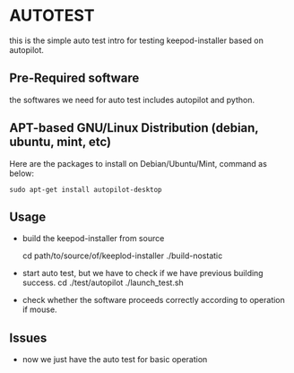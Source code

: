 # AUTOTEST 

this is the simple auto test intro for testing keepod-installer based on autopilot.

## Pre-Required software

the softwares we need for auto test includes autopilot and python.

## APT-based GNU/Linux Distribution (debian, ubuntu, mint, etc)

Here are the packages to install on Debian/Ubuntu/Mint, command as below:

    sudo apt-get install autopilot-desktop

## Usage

* build the keepod-installer from source
    
    cd path/to/source/of/keeplod-installer
    ./build-nostatic
    
* start auto test, but we have to check if we have previous building success.
    cd ./test/autopilot
    ./launch_test.sh
    
* check whether the software proceeds correctly according to operation if mouse.

## Issues

* now we just have the auto test for basic operation


    
    
